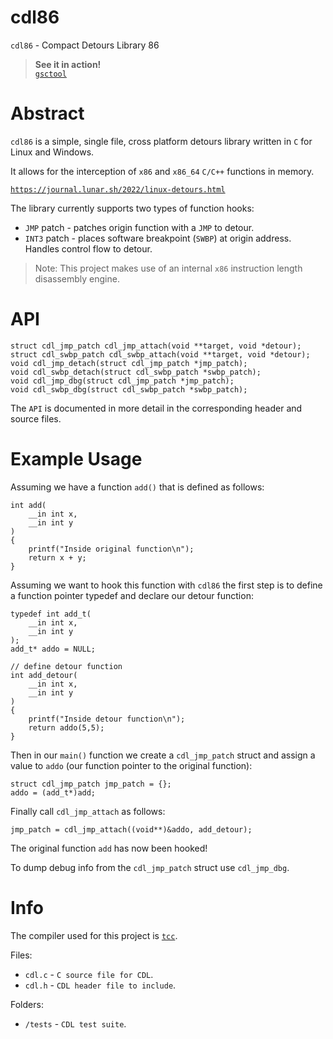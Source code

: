 # cdl86

`cdl86` - Compact Detours Library 86

> **See it in action!** <br>
> [`gsctool`](https://github.com/lunarjournal/gsctool)

# Abstract
`cdl86` is a simple, single file, cross platform detours library written in `C` for Linux and Windows.

It allows for the interception of `x86` and `x86_64` `C/C++` functions in memory.

[`https://journal.lunar.sh/2022/linux-detours.html`](https://journal.lunar.sh/2022/linux-detours.html)

The library currently supports two types of function hooks:
* `JMP` patch - patches origin function with a `JMP` to detour.
* `INT3` patch - places software breakpoint (`SWBP`) at origin address. Handles control flow to detour.

> Note: This project makes use of an internal `x86` instruction length disassembly engine.

# API
```
struct cdl_jmp_patch cdl_jmp_attach(void **target, void *detour);
struct cdl_swbp_patch cdl_swbp_attach(void **target, void *detour);
void cdl_jmp_detach(struct cdl_jmp_patch *jmp_patch);
void cdl_swbp_detach(struct cdl_swbp_patch *swbp_patch);
void cdl_jmp_dbg(struct cdl_jmp_patch *jmp_patch);
void cdl_swbp_dbg(struct cdl_swbp_patch *swbp_patch);
```
The `API` is documented in more detail in the corresponding header and source
files.

# Example Usage

Assuming we have a function `add()` that is defined as follows:
```
int add(
    __in int x,
    __in int y
)
{
    printf("Inside original function\n");
    return x + y;
}
```

Assuming we want to hook this function with `cdl86` the first step
is to define a function pointer typedef and declare our detour function:

```
typedef int add_t(
    __in int x,
    __in int y
);
add_t* addo = NULL;
```
```
// define detour function
int add_detour(
    __in int x,
    __in int y
)
{
    printf("Inside detour function\n");
    return addo(5,5);
}

```
Then in our `main()` function we create a `cdl_jmp_patch` struct and assign
a value to `addo` (our function pointer to the original function):
```
struct cdl_jmp_patch jmp_patch = {};
addo = (add_t*)add;
```

Finally call `cdl_jmp_attach` as follows:
```
jmp_patch = cdl_jmp_attach((void**)&addo, add_detour);
```

The original function `add` has now been hooked!

To dump debug info from the `cdl_jmp_patch` struct use `cdl_jmp_dbg`.

# Info

The compiler used for this project is [`tcc`](https://github.com/lunarjournal/tcc).

Files:
<br/>
* `cdl.c` - `C source file for CDL`.
* `cdl.h` - `CDL header file to include`.

Folders:
* `/tests` - `CDL test suite`.
